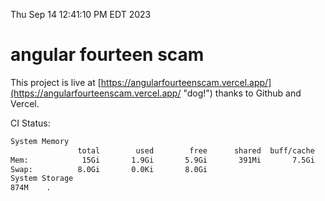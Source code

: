 Thu Sep 14 12:41:10 PM EDT 2023

# angular fourteen scam


This project is live at [https://angularfourteenscam.vercel.app/](https://angularfourteenscam.vercel.app/ "dog!") thanks to Github and Vercel.

CI Status: 

```bash
System Memory
               total        used        free      shared  buff/cache   available
Mem:            15Gi       1.9Gi       5.9Gi       391Mi       7.5Gi        12Gi
Swap:          8.0Gi       0.0Ki       8.0Gi
System Storage
874M	.
```
